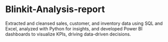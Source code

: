 # Blinkit-Analysis-report
Extracted and cleansed sales, customer, and inventory data using SQL and Excel, analyzed with Python for insights, and developed Power BI dashboards to visualize KPIs, driving data-driven decisions.
